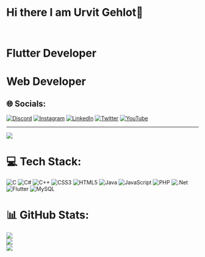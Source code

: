 <h1>Hi there I am Urvit Gehlot👋<br><br><h1>Flutter Developer<br><h1>Web Developer


## 🌐 Socials:
[![Discord](https://img.shields.io/badge/Discord-%237289DA.svg?logo=discord&logoColor=white)](https://discord.gg/urvitgehlot) [![Instagram](https://img.shields.io/badge/Instagram-%23E4405F.svg?logo=Instagram&logoColor=white)](https://www.instagram.com/urvitgehlot_02/) [![LinkedIn](https://img.shields.io/badge/LinkedIn-%230077B5.svg?logo=linkedin&logoColor=white)](https://www.linkedin.com/in/urvit-gehlot) [![Twitter](https://img.shields.io/badge/Twitter-%231DA1F2.svg?logo=Twitter&logoColor=white)](https://twitter.com/UrvitGehlot) [![YouTube](https://img.shields.io/badge/YouTube-%23FF0000.svg?logo=YouTube&logoColor=white)](https://www.youtube.com/@urvitgehlot408) 

---
[![](https://visitcount.itsvg.in/api?id=urvitgehlot&icon=0&color=0)](https://visitcount.itsvg.in)

# 💻 Tech Stack:
![C](https://img.shields.io/badge/c-%2300599C.svg?style=for-the-badge&logo=c&logoColor=white) ![C#](https://img.shields.io/badge/c%23-%23239120.svg?style=for-the-badge&logo=c-sharp&logoColor=white) ![C++](https://img.shields.io/badge/c++-%2300599C.svg?style=for-the-badge&logo=c%2B%2B&logoColor=white) ![CSS3](https://img.shields.io/badge/css3-%231572B6.svg?style=for-the-badge&logo=css3&logoColor=white) ![HTML5](https://img.shields.io/badge/html5-%23E34F26.svg?style=for-the-badge&logo=html5&logoColor=white) ![Java](https://img.shields.io/badge/java-%23ED8B00.svg?style=for-the-badge&logo=java&logoColor=white) ![JavaScript](https://img.shields.io/badge/javascript-%23323330.svg?style=for-the-badge&logo=javascript&logoColor=%23F7DF1E) ![PHP](https://img.shields.io/badge/php-%23777BB4.svg?style=for-the-badge&logo=php&logoColor=white) ![.Net](https://img.shields.io/badge/.NET-5C2D91?style=for-the-badge&logo=.net&logoColor=white) ![Flutter](https://img.shields.io/badge/Flutter-%2302569B.svg?style=for-the-badge&logo=Flutter&logoColor=white) ![MySQL](https://img.shields.io/badge/mysql-%2300f.svg?style=for-the-badge&logo=mysql&logoColor=white)
# 📊 GitHub Stats:
![](https://github-readme-stats.vercel.app/api?username=urvitgehlot&theme=dark&hide_border=false&include_all_commits=false&count_private=false)<br/>
![](https://github-readme-streak-stats.herokuapp.com/?user=urvitgehlot&theme=dark&hide_border=false)<br/>
![](https://github-readme-stats.vercel.app/api/top-langs/?username=urvitgehlot&theme=dark&hide_border=false&include_all_commits=false&count_private=false&layout=compact)
